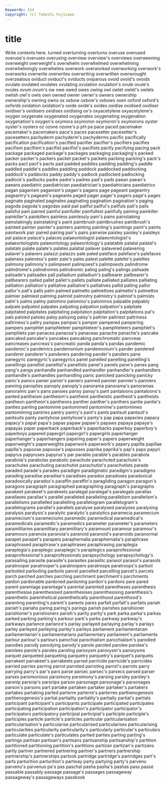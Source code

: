 ```yaml
---
Keywords: 514 
Copyright: (C) Takeshi Fujisawa
---
```


# title

Write contents here.
turned overturning overturns overuse overused overuse's overuses overusing overview overview's
overviews overweening overweight overweight's overwhelm overwhelmed overwhelming overwhelmingly overwhelms overwork
overworked overworking overwork's overworks overwrite overwrites overwriting overwritten overwrought overzealous
oviduct oviduct's oviducts oviparous ovoid ovoid's ovoids ovulate ovulated ovulates
ovulating ovulation ovulation's ovule ovule's ovules ovum ovum's ow owe
owed owes owing owl owlet owlet's owlets owlish owl's owls
own owned owner owner's owners ownership ownership's owning owns ox
oxbow oxbow's oxbows oxen oxford oxford's oxfords oxidation oxidation's oxide
oxide's oxides oxidise oxidised oxidiser oxidiser's oxidisers oxidises oxidising ox's
oxyacetylene oxyacetylene's oxygen oxygenate oxygenated oxygenates oxygenating oxygenation oxygenation's oxygen's
oxymora oxymoron oxymoron's oxymorons oyster oyster's oysters oz ozone ozone's
p pH pa pace paced pacemaker pacemaker's pacemakers pace's paces
pacesetter pacesetter's pacesetters pachyderm pachyderm's pachyderms pacific pacifically pacification pacification's
pacified pacifier pacifier's pacifiers pacifies pacifism pacifism's pacifist pacifist's pacifists
pacify pacifying pacing pack package packaged package's packages packaging packaging's
packed packer packer's packers packet packet's packets packing packing's pack's
packs pact pact's pacts pad padded paddies padding padding's paddle
paddled paddle's paddles paddling paddock paddocked paddocking paddock's paddocks paddy
paddy's padlock padlocked padlocking padlock's padlocks padre padre's padres pad's
pads paean paean's paeans paediatric paediatrician paediatrician's paediatricians paediatrics pagan
paganism paganism's pagan's pagans page pageant pageantry pageantry's pageant's pageants
paged pager pager's pagers page's pages paginate paginated paginates paginating
pagination pagination's paging pagoda pagoda's pagodas paid pail pailful pailful's
pailfuls pail's pails pailsful pain pained painful painfuller painfullest painfully
paining painkiller painkiller's painkillers painless painlessly pain's pains painstaking painstakingly
painstaking's paint paintbrush paintbrushes paintbrush's painted painter painter's painters painting
painting's paintings paint's paints paintwork pair paired pairing pair's pairs
pairwise paisley paisley's paisleys pal palace palace's palaces palaeontologist palaeontologist's
palaeontologists palaeontology palaeontology's palatable palatal palatal's palatals palate palate's palates
palatial palaver palavered palavering palaver's palavers palazzi palazzo pale paled
paleface paleface's palefaces paleness paleness's paler pale's pales palest palette
palette's palettes palimony palimony's palimpsest palimpsest's palimpsests palindrome palindrome's palindromes
palindromic paling paling's palings palisade palisade's palisades pall palladium palladium's
pallbearer pallbearer's pallbearers palled pallet pallet's pallets palliate palliated palliates
palliating palliation palliation's palliative palliative's palliatives pallid palling pallor pallor's
pall's palls palm palmed palmetto palmettoes palmetto's palmettos palmier palmiest
palming palmist palmistry palmistry's palmist's palmists palm's palms palmy palomino
palomino's palominos palpable palpably palpate palpated palpates palpating palpation palpation's
palpitate palpitated palpitates palpitating palpitation palpitation's palpitations pal's pals palsied
palsies palsy palsying palsy's paltrier paltriest paltriness paltriness's paltry pampas
pampas's pamper pampered pampering pampers pamphlet pamphleteer pamphleteer's pamphleteers pamphlet's
pamphlets pan panacea panacea's panaceas panache panache's pancake pancaked pancake's
pancakes pancaking panchromatic pancreas pancreases pancreas's pancreatic panda panda's pandas
pandemic pandemic's pandemics pandemonium pandemonium's pander pandered panderer panderer's panderers
pandering pander's panders pane panegyric panegyric's panegyrics panel panelled panelling
panelling's panellings panellist panellist's panellists panel's panels pane's panes pang
pang's pangs panhandle panhandled panhandler panhandler's panhandlers panhandle's panhandles panhandling
panic panicked panicking panicky panic's panics panier panier's paniers panned
pannier pannier's panniers panning panoplies panoply panoply's panorama panorama's panoramas
panoramic pan's pans pansies pansy pansy's pant pantaloons pantaloons's panted
pantheism pantheism's pantheist pantheistic pantheist's pantheists pantheon pantheon's pantheons panther
panther's panthers pantie pantie's panties panting pantomime pantomimed pantomime's pantomimes
pantomiming pantries pantry pantry's pant's pants pantsuit pantsuit's pantsuits panty
pantyhose pantyhose's panty's pap papa papacies papacy papacy's papal papa's
papas papaw papaw's papaws papaya papaya's papayas paper paperback paperback's
paperbacks paperboy paperboy's paperboys papered papergirl papergirl's papergirls paperhanger paperhanger's
paperhangers papering paper's papers paperweight paperweight's paperweights paperwork paperwork's papery
papilla papillae papilla's papoose papoose's papooses paprika paprika's pap's paps
papyri papyrus papyruses papyrus's par parable parable's parables parabola parabola's
parabolas parabolic parachute parachuted parachute's parachutes parachuting parachutist parachutist's parachutists
parade paraded parade's parades paradigm paradigmatic paradigm's paradigms parading paradise
paradise's paradises paradox paradoxes paradoxical paradoxically paradox's paraffin paraffin's paragliding
paragon paragon's paragons paragraph paragraphed paragraphing paragraph's paragraphs parakeet parakeet's
parakeets paralegal paralegal's paralegals parallax parallaxes parallax's parallel paralleled paralleling
parallelism parallelism's parallelisms parallelled parallelling parallelogram parallelogram's parallelograms parallel's parallels
paralyse paralysed paralyses paralysing paralysis paralysis's paralytic paralytic's paralytics paramecia
paramecium paramecium's parameciums paramedic paramedical paramedical's paramedicals paramedic's paramedics parameter
parameter's parameters paramilitaries paramilitary paramilitary's paramount paramour paramour's paramours paranoia
paranoia's paranoid paranoid's paranoids paranormal parapet parapet's parapets paraphernalia paraphernalia's
paraphrase paraphrased paraphrase's paraphrases paraphrasing paraplegia paraplegia's paraplegic paraplegic's paraplegics
paraprofessional paraprofessional's paraprofessionals parapsychology parapsychology's parasailing parasite parasite's parasites parasitic
parasol parasol's parasols paratrooper paratrooper's paratroopers paratroops paratroops's parboil parboiled
parboiling parboils parcel parcelled parcelling parcel's parcels parch parched parches
parching parchment parchment's parchments pardon pardonable pardoned pardoning pardon's pardons
pare pared parent parentage parentage's parental parented parentheses parenthesis parenthesise
parenthesised parenthesises parenthesising parenthesis's parenthetic parenthetical parenthetically parenthood parenthood's parenting
parenting's parent's parents pares parfait parfait's parfaits pariah pariah's pariahs
paring paring's parings parish parishes parishioner parishioner's parishioners parish's parity
parity's park parka parka's parkas parked parking parking's parkour park's
parks parkway parkway's parkways parlance parlance's parlay parlayed parlaying parlay's
parlays parley parleyed parleying parley's parleys parliament parliamentarian parliamentarian's parliamentarians
parliamentary parliament's parliaments parlour parlour's parlours parochial parochialism parochialism's parodied
parodies parody parodying parody's parole paroled parolee parolee's parolees parole's
paroles paroling paroxysm paroxysm's paroxysms parquet parqueted parqueting parquetry parquetry's
parquet's parquets parrakeet parrakeet's parrakeets parred parricide parricide's parricides parried
parries parring parrot parroted parroting parrot's parrots parry parrying parry's
par's pars parse parsec parsec's parsecs parsed parser parses parsimonious
parsimony parsimony's parsing parsley parsley's parsnip parsnip's parsnips parson parsonage
parsonage's parsonages parson's parsons part partake partaken partaker partaker's partakers
partakes partaking parted parterre parterre's parterres parthenogenesis parthenogenesis's partial partiality
partiality's partially partial's partials participant participant's participants participate participated participates
participating participation participation's participator participator's participators participatory participial participial's participle
participle's participles particle particle's particles particular particularisation particularisation's particularise particularised
particularises particularising particularities particularity particularity's particularly particular's particulars particulate particulate's
particulates partied parties parting parting's partings partisan partisan's partisans partisanship
partisanship's partition partitioned partitioning partition's partitions partizan partizan's partizans partly
partner partnered partnering partner's partners partnership partnership's partnerships partook partridge
partridge's partridges part's parts parturition parturition's partway party partying party's
parvenu parvenu's parvenus pa's pas paschal pasha pasha's pashas pass
passé passable passably passage passage's passages passageway passageway's passageways passbook
